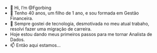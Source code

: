- 👋 Hi, I’m @Fgorbing
- 👀 Tenho 40 anos, um filho de 1 ano, e sou formada em Gestão Financeira.
- 💞️ Sempre gostei de tecnologia, desmotivada no meu atual trabaho, resolvi fazer uma migração de carreira.
- Hoje estou dando meus primeiros passos para me tornar Analista de Dados.
- 📫 Então aqui estamos...

<!---
Fgorbing/Fgorbing is a ✨ special ✨ repository because its `README.md` (this file) appears on your GitHub profile.
You can click the Preview link to take a look at your changes.
--->
